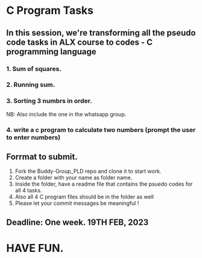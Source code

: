 # C Program Tasks
## In this session, we're transforming all the pseudo code tasks in ALX course to codes - C programming language

### 1. Sum of squares.
### 2. Running sum.
### 3. Sorting 3 numbrs in order. 

NB: Also include the one in the whatsapp group.
### 4. write a c program to calculate two numbers (prompt the user to enter numbers)

## Forrmat to submit.
1. Fork the Buddy-Group_PLD repo and clone it to start work.
2. Create a folder with your name as folder name.
3. Inside the folder, have a readme file that contains the psuedo codes for all 4 tasks.
4. Also all 4 C program files should be in the folder as well
5. Please let your commit messages be meaningful !

## Deadline: One week. 19TH FEB, 2023

# HAVE FUN.
